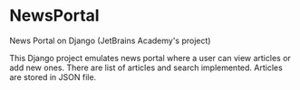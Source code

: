 # NewsPortal
News Portal on Django (JetBrains Academy's project)

This Django project emulates news portal where a user can view articles or add new ones. There are list of articles and search implemented. Articles are stored in JSON file.

